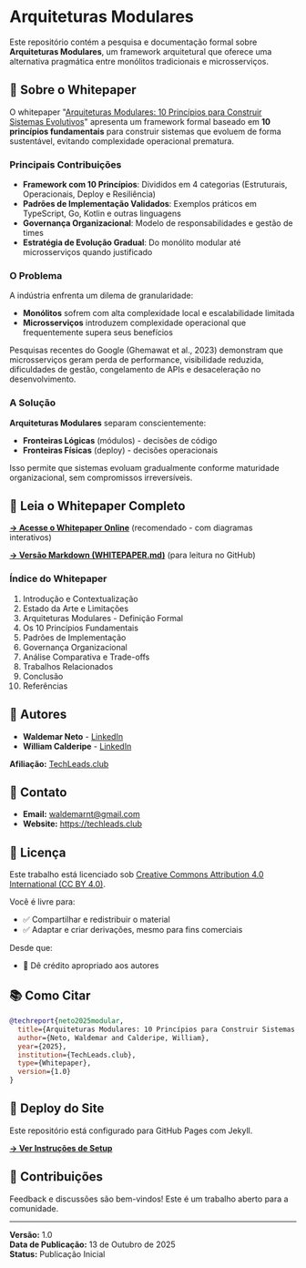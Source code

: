 # Arquiteturas Modulares

Este repositório contém a pesquisa e documentação formal sobre **Arquiteturas Modulares**, um framework arquitetural que oferece uma alternativa pragmática entre monólitos tradicionais e microsserviços.

## 📄 Sobre o Whitepaper

O whitepaper "[Arquiteturas Modulares: 10 Princípios para Construir Sistemas Evolutivos](./whitepaper-pt.md)" apresenta um framework formal baseado em **10 princípios fundamentais** para construir sistemas que evoluem de forma sustentável, evitando complexidade operacional prematura.

### Principais Contribuições

- **Framework com 10 Princípios**: Divididos em 4 categorias (Estruturais, Operacionais, Deploy e Resiliência)
- **Padrões de Implementação Validados**: Exemplos práticos em TypeScript, Go, Kotlin e outras linguagens
- **Governança Organizacional**: Modelo de responsabilidades e gestão de times
- **Estratégia de Evolução Gradual**: Do monólito modular até microsserviços quando justificado

### O Problema

A indústria enfrenta um dilema de granularidade:
- **Monólitos** sofrem com alta complexidade local e escalabilidade limitada
- **Microsserviços** introduzem complexidade operacional que frequentemente supera seus benefícios

Pesquisas recentes do Google (Ghemawat et al., 2023) demonstram que microsserviços geram perda de performance, visibilidade reduzida, dificuldades de gestão, congelamento de APIs e desaceleração no desenvolvimento.

### A Solução

**Arquiteturas Modulares** separam conscientemente:
- **Fronteiras Lógicas** (módulos) - decisões de código
- **Fronteiras Físicas** (deploy) - decisões operacionais

Isso permite que sistemas evoluam gradualmente conforme maturidade organizacional, sem compromissos irreversíveis.

## 📖 Leia o Whitepaper Completo

**[→ Acesse o Whitepaper Online](https://modular-architectures.com/whitepaper.html)** (recomendado - com diagramas interativos)

**[→ Versão Markdown (WHITEPAPER.md)](./whitepaper-pt.md)** (para leitura no GitHub)

### Índice do Whitepaper

1. Introdução e Contextualização
2. Estado da Arte e Limitações
3. Arquiteturas Modulares - Definição Formal
4. Os 10 Princípios Fundamentais
5. Padrões de Implementação
6. Governança Organizacional
7. Análise Comparativa e Trade-offs
8. Trabalhos Relacionados
9. Conclusão
10. Referências

## 👥 Autores

- **Waldemar Neto** - [LinkedIn](https://www.linkedin.com/in/waldemarnt/)
- **William Calderipe** - [LinkedIn](https://www.linkedin.com/in/wcalderipe/)

**Afiliação:** [TechLeads.club](https://techleads.club)

## 📧 Contato

- **Email:** waldemarnt@gmail.com
- **Website:** https://techleads.club

## 📜 Licença

Este trabalho está licenciado sob [Creative Commons Attribution 4.0 International (CC BY 4.0)](https://creativecommons.org/licenses/by/4.0/).

Você é livre para:
- ✅ Compartilhar e redistribuir o material
- ✅ Adaptar e criar derivações, mesmo para fins comerciais

Desde que:
- 📝 Dê crédito apropriado aos autores

## 📚 Como Citar

```bibtex
@techreport{neto2025modular,
  title={Arquiteturas Modulares: 10 Princípios para Construir Sistemas Evolutivos},
  author={Neto, Waldemar and Calderipe, William},
  year={2025},
  institution={TechLeads.club},
  type={Whitepaper},
  version={1.0}
}
```

## 🚀 Deploy do Site

Este repositório está configurado para GitHub Pages com Jekyll.

**[→ Ver Instruções de Setup](./SETUP.md)**

## 🤝 Contribuições

Feedback e discussões são bem-vindos! Este é um trabalho aberto para a comunidade.

---

**Versão:** 1.0  
**Data de Publicação:** 13 de Outubro de 2025  
**Status:** Publicação Inicial

